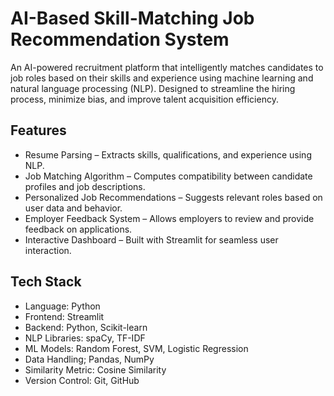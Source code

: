 # AI-Based Skill-Matching Job Recommendation System

An AI-powered recruitment platform that intelligently matches candidates to job roles based on their skills and experience using machine learning and natural language processing (NLP). Designed to streamline the hiring process, minimize bias, and improve talent acquisition efficiency.

## Features

-  Resume Parsing – Extracts skills, qualifications, and experience using NLP.
-  Job Matching Algorithm – Computes compatibility between candidate profiles and job descriptions.
-  Personalized Job Recommendations – Suggests relevant roles based on user data and behavior.
-  Employer Feedback System – Allows employers to review and provide feedback on applications.
-  Interactive Dashboard – Built with Streamlit for seamless user interaction.

## Tech Stack

- Language: Python  
- Frontend: Streamlit  
- Backend: Python, Scikit-learn  
- NLP Libraries: spaCy, TF-IDF  
- ML Models: Random Forest, SVM, Logistic Regression  
- Data Handling; Pandas, NumPy  
- Similarity Metric: Cosine Similarity  
- Version Control: Git, GitHub

